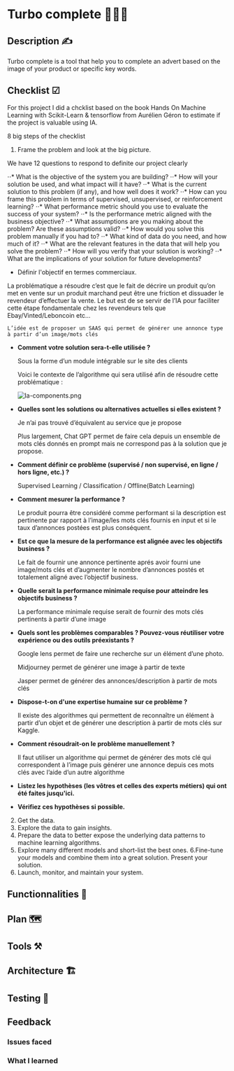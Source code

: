 # Turbo complete 🚀🚀🚀

## Description ✍

Turbo complete is a tool that help you to complete an advert based on the image of your product or specific key words.


## Checklist ☑

For this project I did a chcklist based on the book Hands On Machine Learning with Scikit-Learn & tensorflow from Aurélien Géron to estimate if the project is valuable using IA.

8 big steps of the checklist

1. Frame the problem and look at the big picture.

We have 12 questions to respond to definite our project clearly

⋅⋅* What is the objective of the system you are building?
⋅⋅* How will your solution be used, and what impact will it have?
⋅⋅* What is the current solution to this problem (if any), and how well does it work?
⋅⋅* How can you frame this problem in terms of supervised, unsupervised, or reinforcement learning?
⋅⋅* What performance metric should you use to evaluate the success of your system?
⋅⋅* Is the performance metric aligned with the business objective?
⋅⋅* What assumptions are you making about the problem? Are these assumptions valid?
⋅⋅* How would you solve this problem manually if you had to?
⋅⋅* What kind of data do you need, and how much of it?
⋅⋅* What are the relevant features in the data that will help you solve the problem?
⋅⋅* How will you verify that your solution is working?
⋅⋅* What are the implications of your solution for future developments?

- Définir l'objectif en termes commerciaux.
    
 La problématique a résoudre c’est que le fait de décrire un produit qu’on met en vente sur un produit marchand peut être une friction et dissuader le revendeur d’effectuer la vente. Le but est de se servir de l’IA pour faciliter cette étape fondamentale chez les revendeurs tels que Ebay/Vinted/Leboncoin etc…
    
    L’idée est de proposer un SAAS qui permet de générer une annonce type à partir d’un image/mots clés 
    
- **Comment votre solution sera-t-elle utilisée ?**
    
    Sous la forme d’un module intégrable sur le site des clients
    
    Voici le contexte de l’algorithme qui sera utilisé afin de résoudre cette problématique : 
    
    ![Ia-components.png](https://s3-us-west-2.amazonaws.com/secure.notion-static.com/03ee93f0-8558-416a-a759-64ec3ae54213/Ia-components.png)
    
- **Quelles sont les solutions ou alternatives actuelles si elles existent ?**
    
    
    Je n’ai pas trouvé d’équivalent au service que je propose
    
    Plus largement, Chat GPT permet de faire cela depuis un ensemble de mots clés donnés en prompt mais ne correspond pas à la solution que je propose.
    
- **Comment définir ce problème (supervisé / non supervisé, en ligne / hors ligne, etc.) ?**
    
    Supervised Learning / Classification / Offline(Batch Learning)
    
- **Comment mesurer la performance ?**
    
    Le produit pourra être considéré comme performant si la description est pertinente par rapport à l’image/les mots clés fournis en input et si le taux d’annonces postées est plus conséquent.
    
- **Est ce que la mesure de la performance est alignée avec les objectifs business ?**
    
    Le fait de fournir une annonce pertinente aprés avoir fourni une image/mots clés et d’augmenter le nombre d’annonces postés et totalement aligné avec l’objectif business.
    
- **Quelle serait la performance minimale requise pour atteindre les objectifs business ?**
    
    La performance minimale requise serait de fournir des mots clés pertinents à partir d’une image
    
- **Quels sont les problèmes comparables ? Pouvez-vous réutiliser votre expérience ou des outils préexistants ?**
    
    Google lens permet de faire une recherche sur un élément d’une photo.
    
    Midjourney permet de générer une image à partir de texte
    
    Jasper permet de générer des annonces/description à partir de mots clés
    
- **Dispose-t-on d'une expertise humaine sur ce problème ?**
    
    Il existe des algorithmes qui permettent de reconnaître un élément à partir d’un objet et de générer une description à partir de mots clés sur Kaggle.
    
- **Comment résoudrait-on le problème manuellement ?**
    
    Il faut utiliser un algorithme qui permet de générer des mots clé qui correspondent à l’image puis générer une annonce depuis ces mots clés avec l’aide d’un autre algorithme
    
- **Listez les hypothèses (les vôtres et celles des experts métiers) qui ont été faites jusqu'ici.**
    
    
- **Vérifiez ces hypothèses si possible.**
2. Get the data.
3. Explore the data to gain insights.
4. Prepare the data to better expose the underlying data patterns to machine learning algorithms.
5. Explore many different models and short-list the best ones.
6.Fine-tune your models and combine them into a great solution.
Present your solution.
7. Launch, monitor, and maintain your system.

## Functionnalities 🧱

## Plan 🗺️

## Tools ⚒️

## Architecture 🏗️

## Testing 🧪

## Feedback

### Issues faced
### What I learned

